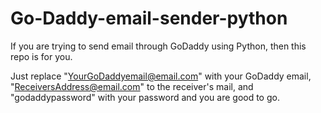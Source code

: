 # Go-Daddy-email-sender-python
If you are trying to send email through GoDaddy using Python, then this repo is for you.

Just replace "YourGoDaddyemail@email.com" with your GoDaddy email, "ReceiversAddress@email.com" to the receiver's mail, and "godaddypassword" with your password and you are good to go.  
